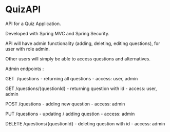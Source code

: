 # QuizAPI
API for a Quiz Application.

Developed with Spring MVC and Spring Security.

API will have admin functionality (adding, deleting, editing questions), for user with role admin.

Other users will simply be able to access questions and alternatives.

Admin endpoints :

GET 	/questions - returning all questions - access: user, admin

GET 	/questions/{questionId} - returning question with id - access: user, admin

POST 	/questions - adding new question - access: admin

PUT 	/questions - updating / adding question - access: admin

DELETE	/questions/{questionId} - deleting question with id - access: admin



